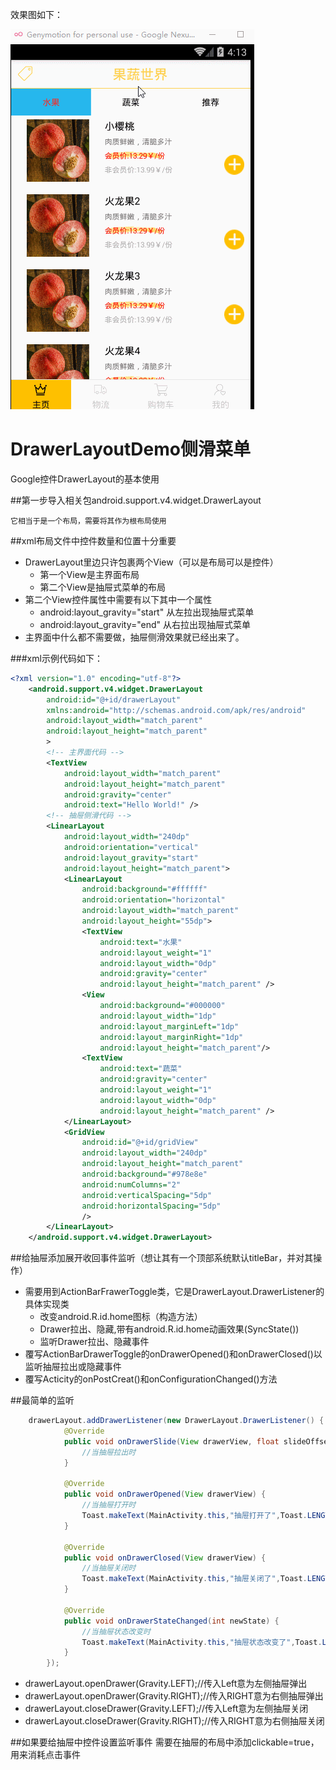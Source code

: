 效果图如下：

 ![image](https://github.com/Qsr9504/DrawerLayoutDemo/blob/master/DrawerLayoutDemo.gif)

# DrawerLayoutDemo侧滑菜单
Google控件DrawerLayout的基本使用

##第一步导入相关包android.support.v4.widget.DrawerLayout
    
    它相当于是一个布局，需要将其作为根布局使用

##xml布局文件中控件数量和位置十分重要

* DrawerLayout里边只许包裹两个View（可以是布局可以是控件）
  * 第一个View是主界面布局
  * 第二个View是抽屉式菜单的布局
* 第二个View控件属性中需要有以下其中一个属性
  * android:layout_gravity="start" 从左拉出现抽屉式菜单
  * android:layout_gravity="end" 从右拉出现抽屉式菜单
* 主界面中什么都不需要做，抽屉侧滑效果就已经出来了。


###xml示例代码如下：
```xml
<?xml version="1.0" encoding="utf-8"?>
    <android.support.v4.widget.DrawerLayout
        android:id="@+id/drawerLayout"
        xmlns:android="http://schemas.android.com/apk/res/android"
        android:layout_width="match_parent"
        android:layout_height="match_parent"
        >
        <!-- 主界面代码 -->
        <TextView
            android:layout_width="match_parent"
            android:layout_height="match_parent"
            android:gravity="center"
            android:text="Hello World!" />
        <!-- 抽屉侧滑代码 -->
        <LinearLayout
            android:layout_width="240dp"
            android:orientation="vertical"
            android:layout_gravity="start"
            android:layout_height="match_parent">
            <LinearLayout
                android:background="#ffffff"
                android:orientation="horizontal"
                android:layout_width="match_parent"
                android:layout_height="55dp">
                <TextView
                    android:text="水果"
                    android:layout_weight="1"
                    android:layout_width="0dp"
                    android:gravity="center"
                    android:layout_height="match_parent" />
                <View
                    android:background="#000000"
                    android:layout_width="1dp"
                    android:layout_marginLeft="1dp"
                    android:layout_marginRight="1dp"
                    android:layout_height="match_parent"/>
                <TextView
                    android:text="蔬菜"
                    android:gravity="center"
                    android:layout_weight="1"
                    android:layout_width="0dp"
                    android:layout_height="match_parent" />
            </LinearLayout>
            <GridView
                android:id="@+id/gridView"
                android:layout_width="240dp"
                android:layout_height="match_parent"
                android:background="#978e8e"
                android:numColumns="2"
                android:verticalSpacing="5dp"
                android:horizontalSpacing="5dp"
                />
        </LinearLayout>
    </android.support.v4.widget.DrawerLayout>
```
##给抽屉添加展开收回事件监听（想让其有一个顶部系统默认titleBar，并对其操作）
* 需要用到ActionBarFrawerToggle类，它是DrawerLayout.DrawerListener的具体实现类
    * 改变android.R.id.home图标（构造方法）
    * Drawer拉出、隐藏,带有android.R.id.home动画效果(SyncState())
    * 监听Drawer拉出、隐藏事件
* 覆写ActionBarDrawerToggle的onDrawerOpened()和onDrawerClosed()以监听抽屉拉出或隐藏事件
* 覆写Acticity的onPostCreat()和onConfigurationChanged()方法

##最简单的监听
```java
    drawerLayout.addDrawerListener(new DrawerLayout.DrawerListener() {
            @Override
            public void onDrawerSlide(View drawerView, float slideOffset) {
                //当抽屉拉出时
            }

            @Override
            public void onDrawerOpened(View drawerView) {
                //当抽屉打开时
                Toast.makeText(MainActivity.this,"抽屉打开了",Toast.LENGTH_SHORT).show();
            }

            @Override
            public void onDrawerClosed(View drawerView) {
                //当抽屉关闭时
                Toast.makeText(MainActivity.this,"抽屉关闭了",Toast.LENGTH_SHORT).show();
            }

            @Override
            public void onDrawerStateChanged(int newState) {
                //当抽屉状态改变时
                Toast.makeText(MainActivity.this,"抽屉状态改变了",Toast.LENGTH_SHORT).show();
            }
        });
```
* drawerLayout.openDrawer(Gravity.LEFT);//传入Left意为左侧抽屉弹出
* drawerLayout.openDrawer(Gravity.RIGHT);//传入RIGHT意为右侧抽屉弹出
* drawerLayout.closeDrawer(Gravity.LEFT);//传入Left意为左侧抽屉关闭
* drawerLayout.closeDrawer(Gravity.RIGHT);//传入RIGHT意为右侧抽屉关闭
 

##如果要给抽屉中控件设置监听事件
    需要在抽屉的布局中添加clickable=true，用来消耗点击事件
    
